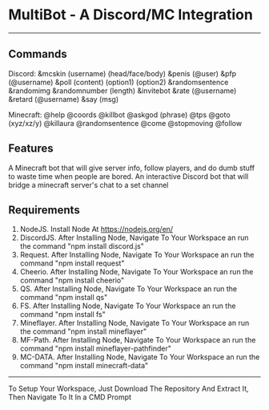 # MultiBot - A Discord/MC Integration
---------------------------------------------------------------
Commands
---------------------------------------------------------------
Discord:
&mcskin (username) (head/face/body)
&penis (@user)
&pfp (@username)
&poll (content) (option1) (option2)
&randomsentence
&randomimg
&randomnumber (length)
&invitebot
&rate (@username)
&retard (@username)
&say (msg)

Minecraft: 
@help
@coords
@killbot
@askgod (phrase)
@tps
@goto (xyz/xz/y)
@killaura
@randomsentence
@come
@stopmoving
@follow

Features
---------------------------------------------------------------
A Minecraft bot that will give server info, follow players, and do dumb stuff to waste time when people are bored.
An interactive Discord bot that will bridge a minecraft server's chat to a set channel


Requirements
---------------------------------------------------------------
1. NodeJS. Install Node At https://nodejs.org/en/
2. DiscordJS. After Installing Node, Navigate To Your Workspace an run the command "npm install discord.js"
3. Request. After Installing Node, Navigate To Your Workspace an run the command "npm install request"
4. Cheerio. After Installing Node, Navigate To Your Workspace an run the command "npm install cheerio"
5. QS. After Installing Node, Navigate To Your Workspace an run the command "npm install qs"
6. FS. After Installing Node, Navigate To Your Workspace an run the command "npm install fs"
7. Mineflayer. After Installing Node, Navigate To Your Workspace an run the command "npm install mineflayer"
8. MF-Path. After Installing Node, Navigate To Your Workspace an run the command "npm install mineflayer-pathfinder"
9. MC-DATA.  After Installing Node, Navigate To Your Workspace an run the command "npm install minecraft-data"
---------------------------------------------------------------
To Setup Your Workspace, Just Download The Repository And Extract It, Then Navigate To It In a CMD Prompt